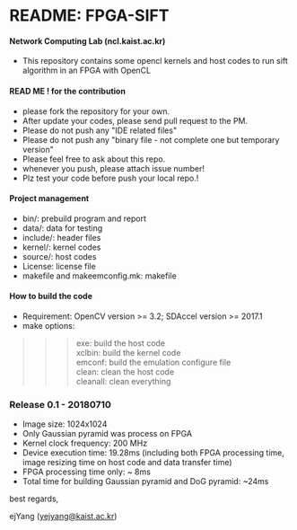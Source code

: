 # README: FPGA-SIFT


#### Network Computing Lab (ncl.kaist.ac.kr)
- This repository contains some opencl kernels and host codes to run sift algorithm in an FPGA with OpenCL

#### READ ME ! for the contribution

- please fork the repository for your own.
- After update your codes, please send pull request to the PM.
- Please do not push any "IDE related files"
- Please do not push any "binary file - not complete one but temporary version"
- Please feel free to ask about this repo. 
- whenever you push, please attach issue number!
- Plz test your code before push your local repo.!

#### Project management
- bin/: prebuild program and report
- data/: data for testing
- include/: header files
- kernel/: kernel codes
- source/: host codes
- License: license file
- makefile and makeemconfig.mk: makefile

#### How to build the code
- Requirement: OpenCV version >= 3.2; SDAccel version >= 2017.1
- make options:  
>>>exe: build the host code  
>>>xclbin: build the kernel code  
>>>emconf: build the emulation configure file  
>>>clean: clean the host code  
>>>cleanall: clean everything  

### Release 0.1 - 20180710

- Image size: 1024x1024
- Only Gaussian pyramid was process on FPGA
- Kernel clock frequency: 200 MHz
- Device execution time: 19.28ms (including both FPGA processing time, image resizing time on host code and data transfer time)
- FPGA processing time only: ~ 8ms
- Total time for building Gaussian pyramid and DoG pyramid: ~24ms

best regards,

ejYang (yejyang@kaist.ac.kr)
